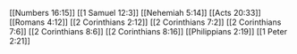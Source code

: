 [[Numbers 16:15]]
[[1 Samuel 12:3]]
[[Nehemiah 5:14]]
[[Acts 20:33]]
[[Romans 4:12]]
[[2 Corinthians 2:12]]
[[2 Corinthians 7:2]]
[[2 Corinthians 7:6]]
[[2 Corinthians 8:6]]
[[2 Corinthians 8:16]]
[[Philippians 2:19]]
[[1 Peter 2:21]]
